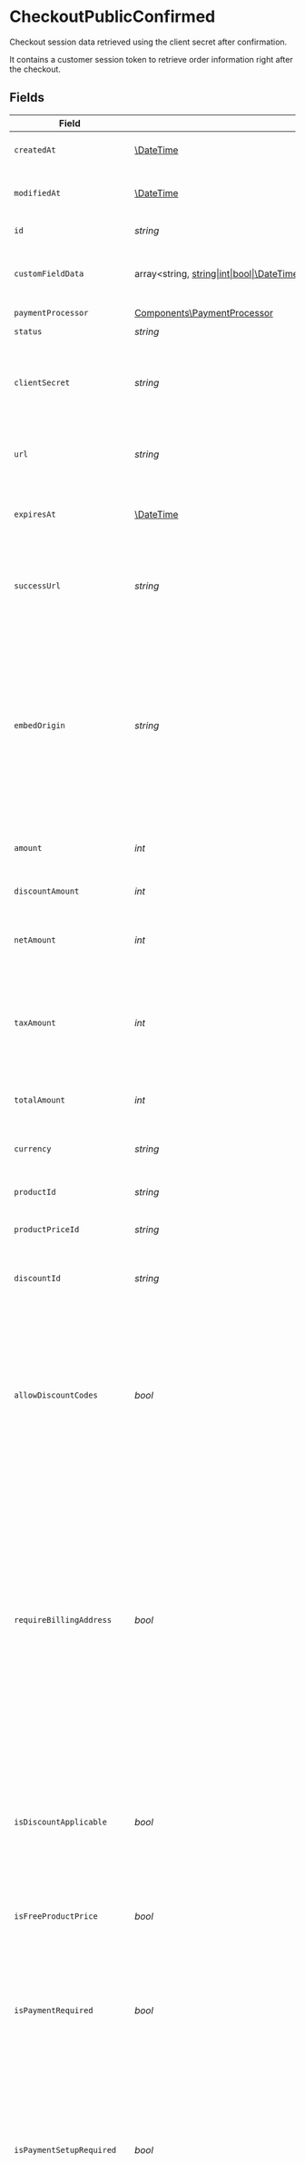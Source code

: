 # CheckoutPublicConfirmed

Checkout session data retrieved using the client secret after confirmation.

It contains a customer session token to retrieve order information
right after the checkout.


## Fields

| Field                                                                                                                                                                                                                                                                                                                           | Type                                                                                                                                                                                                                                                                                                                            | Required                                                                                                                                                                                                                                                                                                                        | Description                                                                                                                                                                                                                                                                                                                     |
| ------------------------------------------------------------------------------------------------------------------------------------------------------------------------------------------------------------------------------------------------------------------------------------------------------------------------------- | ------------------------------------------------------------------------------------------------------------------------------------------------------------------------------------------------------------------------------------------------------------------------------------------------------------------------------- | ------------------------------------------------------------------------------------------------------------------------------------------------------------------------------------------------------------------------------------------------------------------------------------------------------------------------------- | ------------------------------------------------------------------------------------------------------------------------------------------------------------------------------------------------------------------------------------------------------------------------------------------------------------------------------- |
| `createdAt`                                                                                                                                                                                                                                                                                                                     | [\DateTime](https://www.php.net/manual/en/class.datetime.php)                                                                                                                                                                                                                                                                   | :heavy_check_mark:                                                                                                                                                                                                                                                                                                              | Creation timestamp of the object.                                                                                                                                                                                                                                                                                               |
| `modifiedAt`                                                                                                                                                                                                                                                                                                                    | [\DateTime](https://www.php.net/manual/en/class.datetime.php)                                                                                                                                                                                                                                                                   | :heavy_check_mark:                                                                                                                                                                                                                                                                                                              | Last modification timestamp of the object.                                                                                                                                                                                                                                                                                      |
| `id`                                                                                                                                                                                                                                                                                                                            | *string*                                                                                                                                                                                                                                                                                                                        | :heavy_check_mark:                                                                                                                                                                                                                                                                                                              | The ID of the object.                                                                                                                                                                                                                                                                                                           |
| `customFieldData`                                                                                                                                                                                                                                                                                                               | array<string, [string\|int\|bool\|\DateTime](../../Models/Components/CheckoutPublicConfirmedCustomFieldData.md)>                                                                                                                                                                                                                | :heavy_minus_sign:                                                                                                                                                                                                                                                                                                              | Key-value object storing custom field values.                                                                                                                                                                                                                                                                                   |
| `paymentProcessor`                                                                                                                                                                                                                                                                                                              | [Components\PaymentProcessor](../../Models/Components/PaymentProcessor.md)                                                                                                                                                                                                                                                      | :heavy_check_mark:                                                                                                                                                                                                                                                                                                              | N/A                                                                                                                                                                                                                                                                                                                             |
| `status`                                                                                                                                                                                                                                                                                                                        | *string*                                                                                                                                                                                                                                                                                                                        | :heavy_check_mark:                                                                                                                                                                                                                                                                                                              | N/A                                                                                                                                                                                                                                                                                                                             |
| `clientSecret`                                                                                                                                                                                                                                                                                                                  | *string*                                                                                                                                                                                                                                                                                                                        | :heavy_check_mark:                                                                                                                                                                                                                                                                                                              | Client secret used to update and complete the checkout session from the client.                                                                                                                                                                                                                                                 |
| `url`                                                                                                                                                                                                                                                                                                                           | *string*                                                                                                                                                                                                                                                                                                                        | :heavy_check_mark:                                                                                                                                                                                                                                                                                                              | URL where the customer can access the checkout session.                                                                                                                                                                                                                                                                         |
| `expiresAt`                                                                                                                                                                                                                                                                                                                     | [\DateTime](https://www.php.net/manual/en/class.datetime.php)                                                                                                                                                                                                                                                                   | :heavy_check_mark:                                                                                                                                                                                                                                                                                                              | Expiration date and time of the checkout session.                                                                                                                                                                                                                                                                               |
| `successUrl`                                                                                                                                                                                                                                                                                                                    | *string*                                                                                                                                                                                                                                                                                                                        | :heavy_check_mark:                                                                                                                                                                                                                                                                                                              | URL where the customer will be redirected after a successful payment.                                                                                                                                                                                                                                                           |
| `embedOrigin`                                                                                                                                                                                                                                                                                                                   | *string*                                                                                                                                                                                                                                                                                                                        | :heavy_check_mark:                                                                                                                                                                                                                                                                                                              | When checkout is embedded, represents the Origin of the page embedding the checkout. Used as a security measure to send messages only to the embedding page.                                                                                                                                                                    |
| `amount`                                                                                                                                                                                                                                                                                                                        | *int*                                                                                                                                                                                                                                                                                                                           | :heavy_check_mark:                                                                                                                                                                                                                                                                                                              | Amount in cents, before discounts and taxes.                                                                                                                                                                                                                                                                                    |
| `discountAmount`                                                                                                                                                                                                                                                                                                                | *int*                                                                                                                                                                                                                                                                                                                           | :heavy_check_mark:                                                                                                                                                                                                                                                                                                              | Discount amount in cents.                                                                                                                                                                                                                                                                                                       |
| `netAmount`                                                                                                                                                                                                                                                                                                                     | *int*                                                                                                                                                                                                                                                                                                                           | :heavy_check_mark:                                                                                                                                                                                                                                                                                                              | Amount in cents, after discounts but before taxes.                                                                                                                                                                                                                                                                              |
| `taxAmount`                                                                                                                                                                                                                                                                                                                     | *int*                                                                                                                                                                                                                                                                                                                           | :heavy_check_mark:                                                                                                                                                                                                                                                                                                              | Sales tax amount in cents. If `null`, it means there is no enough information yet to calculate it.                                                                                                                                                                                                                              |
| `totalAmount`                                                                                                                                                                                                                                                                                                                   | *int*                                                                                                                                                                                                                                                                                                                           | :heavy_check_mark:                                                                                                                                                                                                                                                                                                              | Amount in cents, after discounts and taxes.                                                                                                                                                                                                                                                                                     |
| `currency`                                                                                                                                                                                                                                                                                                                      | *string*                                                                                                                                                                                                                                                                                                                        | :heavy_check_mark:                                                                                                                                                                                                                                                                                                              | Currency code of the checkout session.                                                                                                                                                                                                                                                                                          |
| `productId`                                                                                                                                                                                                                                                                                                                     | *string*                                                                                                                                                                                                                                                                                                                        | :heavy_check_mark:                                                                                                                                                                                                                                                                                                              | ID of the product to checkout.                                                                                                                                                                                                                                                                                                  |
| `productPriceId`                                                                                                                                                                                                                                                                                                                | *string*                                                                                                                                                                                                                                                                                                                        | :heavy_check_mark:                                                                                                                                                                                                                                                                                                              | ID of the product price to checkout.                                                                                                                                                                                                                                                                                            |
| `discountId`                                                                                                                                                                                                                                                                                                                    | *string*                                                                                                                                                                                                                                                                                                                        | :heavy_check_mark:                                                                                                                                                                                                                                                                                                              | ID of the discount applied to the checkout.                                                                                                                                                                                                                                                                                     |
| `allowDiscountCodes`                                                                                                                                                                                                                                                                                                            | *bool*                                                                                                                                                                                                                                                                                                                          | :heavy_check_mark:                                                                                                                                                                                                                                                                                                              | Whether to allow the customer to apply discount codes. If you apply a discount through `discount_id`, it'll still be applied, but the customer won't be able to change it.                                                                                                                                                      |
| `requireBillingAddress`                                                                                                                                                                                                                                                                                                         | *bool*                                                                                                                                                                                                                                                                                                                          | :heavy_check_mark:                                                                                                                                                                                                                                                                                                              | Whether to require the customer to fill their full billing address, instead of just the country. Customers in the US will always be required to fill their full address, regardless of this setting. If you preset the billing address, this setting will be automatically set to `true`.                                       |
| `isDiscountApplicable`                                                                                                                                                                                                                                                                                                          | *bool*                                                                                                                                                                                                                                                                                                                          | :heavy_check_mark:                                                                                                                                                                                                                                                                                                              | Whether the discount is applicable to the checkout. Typically, free and custom prices are not discountable.                                                                                                                                                                                                                     |
| `isFreeProductPrice`                                                                                                                                                                                                                                                                                                            | *bool*                                                                                                                                                                                                                                                                                                                          | :heavy_check_mark:                                                                                                                                                                                                                                                                                                              | Whether the product price is free, regardless of discounts.                                                                                                                                                                                                                                                                     |
| `isPaymentRequired`                                                                                                                                                                                                                                                                                                             | *bool*                                                                                                                                                                                                                                                                                                                          | :heavy_check_mark:                                                                                                                                                                                                                                                                                                              | Whether the checkout requires payment, e.g. in case of free products or discounts that cover the total amount.                                                                                                                                                                                                                  |
| `isPaymentSetupRequired`                                                                                                                                                                                                                                                                                                        | *bool*                                                                                                                                                                                                                                                                                                                          | :heavy_check_mark:                                                                                                                                                                                                                                                                                                              | Whether the checkout requires setting up a payment method, regardless of the amount, e.g. subscriptions that have first free cycles.                                                                                                                                                                                            |
| `isPaymentFormRequired`                                                                                                                                                                                                                                                                                                         | *bool*                                                                                                                                                                                                                                                                                                                          | :heavy_check_mark:                                                                                                                                                                                                                                                                                                              | Whether the checkout requires a payment form, whether because of a payment or payment method setup.                                                                                                                                                                                                                             |
| `customerId`                                                                                                                                                                                                                                                                                                                    | *string*                                                                                                                                                                                                                                                                                                                        | :heavy_check_mark:                                                                                                                                                                                                                                                                                                              | N/A                                                                                                                                                                                                                                                                                                                             |
| `isBusinessCustomer`                                                                                                                                                                                                                                                                                                            | *bool*                                                                                                                                                                                                                                                                                                                          | :heavy_check_mark:                                                                                                                                                                                                                                                                                                              | Whether the customer is a business or an individual. If `true`, the customer will be required to fill their full billing address and billing name.                                                                                                                                                                              |
| `customerName`                                                                                                                                                                                                                                                                                                                  | *string*                                                                                                                                                                                                                                                                                                                        | :heavy_check_mark:                                                                                                                                                                                                                                                                                                              | Name of the customer.                                                                                                                                                                                                                                                                                                           |
| `customerEmail`                                                                                                                                                                                                                                                                                                                 | *string*                                                                                                                                                                                                                                                                                                                        | :heavy_check_mark:                                                                                                                                                                                                                                                                                                              | Email address of the customer.                                                                                                                                                                                                                                                                                                  |
| `customerIpAddress`                                                                                                                                                                                                                                                                                                             | *string*                                                                                                                                                                                                                                                                                                                        | :heavy_check_mark:                                                                                                                                                                                                                                                                                                              | N/A                                                                                                                                                                                                                                                                                                                             |
| `customerBillingName`                                                                                                                                                                                                                                                                                                           | *string*                                                                                                                                                                                                                                                                                                                        | :heavy_check_mark:                                                                                                                                                                                                                                                                                                              | N/A                                                                                                                                                                                                                                                                                                                             |
| `customerBillingAddress`                                                                                                                                                                                                                                                                                                        | [Components\Address](../../Models/Components/Address.md)                                                                                                                                                                                                                                                                        | :heavy_check_mark:                                                                                                                                                                                                                                                                                                              | N/A                                                                                                                                                                                                                                                                                                                             |
| `customerTaxId`                                                                                                                                                                                                                                                                                                                 | *string*                                                                                                                                                                                                                                                                                                                        | :heavy_check_mark:                                                                                                                                                                                                                                                                                                              | N/A                                                                                                                                                                                                                                                                                                                             |
| `paymentProcessorMetadata`                                                                                                                                                                                                                                                                                                      | array<string, *string*>                                                                                                                                                                                                                                                                                                         | :heavy_check_mark:                                                                                                                                                                                                                                                                                                              | N/A                                                                                                                                                                                                                                                                                                                             |
| `billingAddressFields`                                                                                                                                                                                                                                                                                                          | [Components\CheckoutBillingAddressFields](../../Models/Components/CheckoutBillingAddressFields.md)                                                                                                                                                                                                                              | :heavy_check_mark:                                                                                                                                                                                                                                                                                                              | N/A                                                                                                                                                                                                                                                                                                                             |
| `products`                                                                                                                                                                                                                                                                                                                      | array<[Components\CheckoutProduct](../../Models/Components/CheckoutProduct.md)>                                                                                                                                                                                                                                                 | :heavy_check_mark:                                                                                                                                                                                                                                                                                                              | List of products available to select.                                                                                                                                                                                                                                                                                           |
| `product`                                                                                                                                                                                                                                                                                                                       | [Components\CheckoutProduct](../../Models/Components/CheckoutProduct.md)                                                                                                                                                                                                                                                        | :heavy_check_mark:                                                                                                                                                                                                                                                                                                              | Product data for a checkout session.                                                                                                                                                                                                                                                                                            |
| `productPrice`                                                                                                                                                                                                                                                                                                                  | [Components\LegacyRecurringProductPriceFixed\|Components\LegacyRecurringProductPriceCustom\|Components\LegacyRecurringProductPriceFree\|Components\ProductPriceFixed\|Components\ProductPriceCustom\|Components\ProductPriceFree\|Components\ProductPriceMeteredUnit](../../Models/Components/CheckoutPublicConfirmedProductPrice.md) | :heavy_check_mark:                                                                                                                                                                                                                                                                                                              | Price of the selected product.                                                                                                                                                                                                                                                                                                  |
| `discount`                                                                                                                                                                                                                                                                                                                      | [Components\CheckoutDiscountFixedOnceForeverDuration\|Components\CheckoutDiscountFixedRepeatDuration\|Components\CheckoutDiscountPercentageOnceForeverDuration\|Components\CheckoutDiscountPercentageRepeatDuration](../../Models/Components/CheckoutPublicConfirmedDiscount.md)                                                | :heavy_check_mark:                                                                                                                                                                                                                                                                                                              | N/A                                                                                                                                                                                                                                                                                                                             |
| `organization`                                                                                                                                                                                                                                                                                                                  | [Components\Organization](../../Models/Components/Organization.md)                                                                                                                                                                                                                                                              | :heavy_check_mark:                                                                                                                                                                                                                                                                                                              | N/A                                                                                                                                                                                                                                                                                                                             |
| `attachedCustomFields`                                                                                                                                                                                                                                                                                                          | array<[Components\AttachedCustomField](../../Models/Components/AttachedCustomField.md)>                                                                                                                                                                                                                                         | :heavy_check_mark:                                                                                                                                                                                                                                                                                                              | N/A                                                                                                                                                                                                                                                                                                                             |
| `customerSessionToken`                                                                                                                                                                                                                                                                                                          | *string*                                                                                                                                                                                                                                                                                                                        | :heavy_check_mark:                                                                                                                                                                                                                                                                                                              | N/A                                                                                                                                                                                                                                                                                                                             |